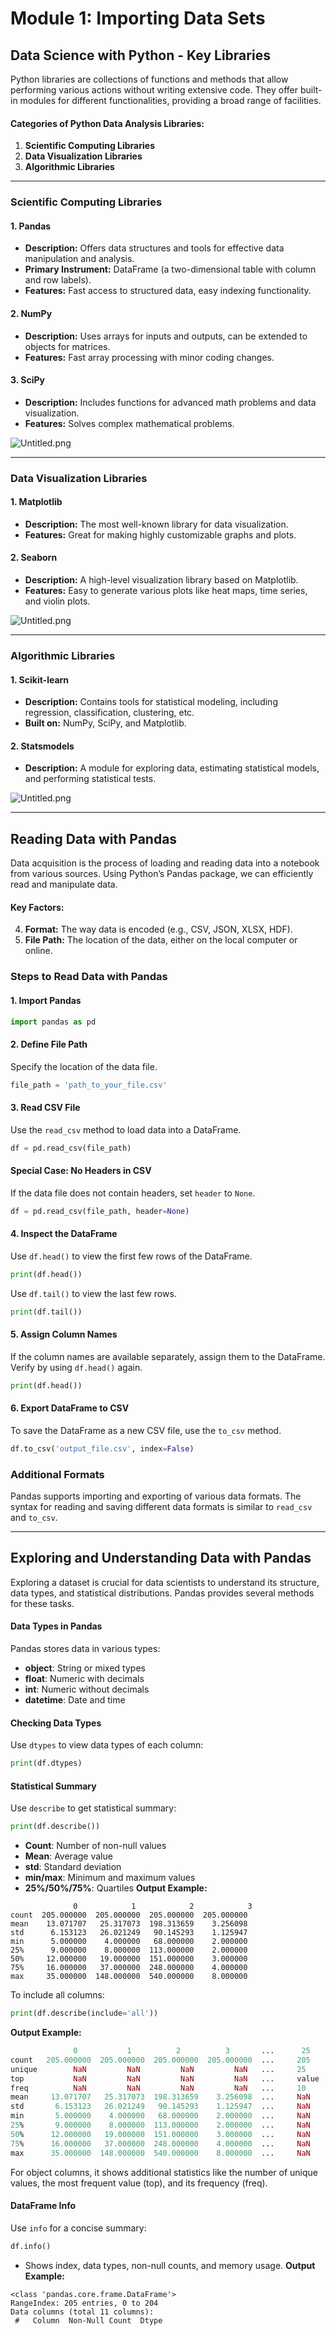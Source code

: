 

# Module 1: Importing Data Sets
## Data Science with Python - Key Libraries
Python libraries are collections of functions and methods that allow performing various actions without writing extensive code. They offer built-in modules for different functionalities, providing a broad range of facilities.
#### Categories of Python Data Analysis Libraries:
1. **Scientific Computing Libraries**
2. **Data Visualization Libraries**
3. **Algorithmic Libraries**

___
### Scientific Computing Libraries
#### 1. **Pandas**
- **Description:** Offers data structures and tools for effective data manipulation and analysis.
- **Primary Instrument:** DataFrame (a two-dimensional table with column and row labels).
- **Features:** Fast access to structured data, easy indexing functionality.
#### 2. **NumPy**
- **Description:** Uses arrays for inputs and outputs, can be extended to objects for matrices.
- **Features:** Fast array processing with minor coding changes.
#### 3. **SciPy**
- **Description:** Includes functions for advanced math problems and data visualization.
- **Features:** Solves complex mathematical problems.

![Untitled.png](https://prod-files-secure.s3.us-west-2.amazonaws.com/03e82b26-cccb-4906-bb56-adabcbdc0655/997ac361-58a8-4f04-bb0f-79fea4baa761/Untitled.png?X-Amz-Algorithm=AWS4-HMAC-SHA256&X-Amz-Content-Sha256=UNSIGNED-PAYLOAD&X-Amz-Credential=ASIAZI2LB466YDKRC2YF%2F20250204%2Fus-west-2%2Fs3%2Faws4_request&X-Amz-Date=20250204T081914Z&X-Amz-Expires=3600&X-Amz-Security-Token=IQoJb3JpZ2luX2VjEBAaCXVzLXdlc3QtMiJIMEYCIQCXM%2FcZFAuBdO1uSJwhdGOFpYus1qWhF0Ftu139f5lf5AIhAJJ%2FyT5ITtEaoadEfLbhrmVt85QgVWm5DI3ylUxm5fc%2BKv8DCCkQABoMNjM3NDIzMTgzODA1IgxuMybJnTpMrN8aDEcq3AOrDdIqaIXX3sYljyVkaSG4dMgE1pSSh319dSKM5pkOhVLsMdaaS0tnv%2F2oALgNGEzlf1w8ITgq2IxEVoGVf8dqAhtvsoWjXR3jJyGwOfyLbEjaAL7zPKc4qv5XcTcOcl%2BkIRrToKA56qy7dpBzrj9IKpnO3YuLdz29YtZ4OUl8RP3j9RNKeWGGDjnC%2BHNGde6%2FU%2FO3oK0HE7zHQRwK1N2wBtUF7kOQns7KbvFjo34bJAVgv1sDHZQnGZCa0O0%2FYdGNQJDLGbceRxOKwiL2UWyIs%2BbiBEJFzwEwbhuQU3TCPlUc6orx%2BirTXn3gMXKuJSctiIx8CUNd5%2B5%2FnVmA1Vf1qlePZidQHKV8j77JKZiH1h3NcbReby8SJQHaMBaGiH3g%2BiqopTbzR4eJ00Ag7dtjuWyRxMRocbzdyL%2FYTx7DiBTGNmC0GcezX6rGmbON9qA%2FaxRjUnmCpO1UyPWJJipuF1x143mKfR3m%2FvaT7qc4QbMGYcpeZT%2FC462yai3ZohgPLaI1vEoGqjPXTNIjlK5l8KEPC00%2BKwAjpQgFVtVHzw7LVsDzjcDNl0G0y11LR3sYWMSaex3%2BMvsrG4tM1%2FhvCfWiXL7jNIpAsiUz6tlSQFJYN4c5fKqLF9HZcTCZkYe9BjqkAQXBlhRg5iKyrF1VzvITQg7FAeuPPuoFFWusTlvvNxb0cXkJg3Nbo8FBvz1HAIb3qE1jbT5NZ00K9AR3L0%2FHT%2F7yXbAD82gnHioZI5EFExvCnaYW86W14pXGsufMs3kk2iFvYD61aYSMb6X81SsPNb52JwIm3EBllkY%2BCBgLsrAb7zqszDspE7n%2Fa0N7RUrLJsPfbucq%2FWDIDz34Kh6bqjtM4ntB&X-Amz-Signature=75dcc353c4277518c3051fbb4726360b89e88cbca9f70fe70429db0ee9806851&X-Amz-SignedHeaders=host&x-id=GetObject)
___
### Data Visualization Libraries
#### 1. **Matplotlib**
- **Description:** The most well-known library for data visualization.
- **Features:** Great for making highly customizable graphs and plots.
#### 2. **Seaborn**
- **Description:** A high-level visualization library based on Matplotlib.
- **Features:** Easy to generate various plots like heat maps, time series, and violin plots.

![Untitled.png](https://prod-files-secure.s3.us-west-2.amazonaws.com/03e82b26-cccb-4906-bb56-adabcbdc0655/733d1e42-5a53-4fd8-90c1-3d85254369a6/Untitled.png?X-Amz-Algorithm=AWS4-HMAC-SHA256&X-Amz-Content-Sha256=UNSIGNED-PAYLOAD&X-Amz-Credential=ASIAZI2LB466ZGVK2YYT%2F20250204%2Fus-west-2%2Fs3%2Faws4_request&X-Amz-Date=20250204T081912Z&X-Amz-Expires=3600&X-Amz-Security-Token=IQoJb3JpZ2luX2VjEBAaCXVzLXdlc3QtMiJHMEUCIQCaIX%2BI8ePhgBMHAR8xZ0KSy1BZj1s1nNfh9qstFO0BmwIgPCQspoetwr0E7VuK5gae%2BKiyB2Nh1EtfP0%2FVVydl12oq%2FwMIKRAAGgw2Mzc0MjMxODM4MDUiDPA4tpJGefZkWfiz6SrcA6VlvOMO2T5lwr9d6B6Bkk8jIuSqP%2BKZ7AL38zrUMvSv%2BAWlLRiytCiCpXg%2FIhWoF09D9yw7tlH%2Bwbc7tmrl%2FCRjx0f7EGohMpG1Bsm3yqMW73hCI1FJUwGP9sCXcxMXMBhPyXsRi4VBWgLg8%2BrpeJA2p4wjWKcUrCNDRA6QOJHzju9WPWjUnXS3W6uwNXX%2FgSG%2Bi5ZbJrlZfYqyi2hkG3p5HWmZSvaeOcE8oP1dZG8DLe1chT%2FR0kFVUOtpB5HE89S9rax6%2FY7MuNobEEzutBDogk0I7ExdHrNcRHxL5m%2FlsDT2XpnwworNE98oHK3e%2FMjat11GBqSDHW3%2BTC0AhatxFJw3n5KdDTiOEEPbMaog72%2B0GseKTWOlYa5%2FfmnFByyfjWWsbbz%2F7lbX1IUIBv1mCLUAfbvkTCThV%2FsiCoTY9IpmvPCC16DQW0c7kSb2G2VI%2BO64aDZqQwC8mm8Zf3nf0tUwhOyZe1bjIuRaWvyMEDFPL0PMYB2IWjaqUrXX3D0c4WcQE0%2B4T0%2BUHmiFdr%2B8nNVhds0sXiyUfBBPUCFMu5q1zfvfj3Crekxctjd7hpfXMVODssRhudMQIc0qe4v%2Bn2tAdew8dg4pp2HBqBQPZiFC80wam09cHl0SMKaRh70GOqUB5Mp%2FX5SukPBqrLI5ztg8ucIIoCOTlIWxpxzJ8dZmBi9XoszrcDV2Cfa1rtShXhyeBAhPd4DeLml7SKgon%2FUNMq4VAjQtF7wBRNUO3BZaX9lJ7mnNKwJ%2FZG%2FOy%2Fvf8m%2Fbq9wdu6pgJourxN5FIPS2Cah9snmS%2FfeNs1MoXanowdy1bQODOVsLlM7EYzYHwoYa5S9Vuw4POS0Uu8lWQb8Af%2FAMdgw7&X-Amz-Signature=0ae227d75742b308c57f3c1c89729d82bd6c97b8d291992729f148258cf18524&X-Amz-SignedHeaders=host&x-id=GetObject)
___
### Algorithmic Libraries
#### 1. **Scikit-learn**
- **Description:** Contains tools for statistical modeling, including regression, classification, clustering, etc.
- **Built on:** NumPy, SciPy, and Matplotlib.
#### 2. **Statsmodels**
- **Description:** A module for exploring data, estimating statistical models, and performing statistical tests.

![Untitled.png](https://prod-files-secure.s3.us-west-2.amazonaws.com/03e82b26-cccb-4906-bb56-adabcbdc0655/c62885f5-417d-4179-834f-d68f8f2bdf39/Untitled.png?X-Amz-Algorithm=AWS4-HMAC-SHA256&X-Amz-Content-Sha256=UNSIGNED-PAYLOAD&X-Amz-Credential=ASIAZI2LB466ZGVK2YYT%2F20250204%2Fus-west-2%2Fs3%2Faws4_request&X-Amz-Date=20250204T081912Z&X-Amz-Expires=3600&X-Amz-Security-Token=IQoJb3JpZ2luX2VjEBAaCXVzLXdlc3QtMiJHMEUCIQCaIX%2BI8ePhgBMHAR8xZ0KSy1BZj1s1nNfh9qstFO0BmwIgPCQspoetwr0E7VuK5gae%2BKiyB2Nh1EtfP0%2FVVydl12oq%2FwMIKRAAGgw2Mzc0MjMxODM4MDUiDPA4tpJGefZkWfiz6SrcA6VlvOMO2T5lwr9d6B6Bkk8jIuSqP%2BKZ7AL38zrUMvSv%2BAWlLRiytCiCpXg%2FIhWoF09D9yw7tlH%2Bwbc7tmrl%2FCRjx0f7EGohMpG1Bsm3yqMW73hCI1FJUwGP9sCXcxMXMBhPyXsRi4VBWgLg8%2BrpeJA2p4wjWKcUrCNDRA6QOJHzju9WPWjUnXS3W6uwNXX%2FgSG%2Bi5ZbJrlZfYqyi2hkG3p5HWmZSvaeOcE8oP1dZG8DLe1chT%2FR0kFVUOtpB5HE89S9rax6%2FY7MuNobEEzutBDogk0I7ExdHrNcRHxL5m%2FlsDT2XpnwworNE98oHK3e%2FMjat11GBqSDHW3%2BTC0AhatxFJw3n5KdDTiOEEPbMaog72%2B0GseKTWOlYa5%2FfmnFByyfjWWsbbz%2F7lbX1IUIBv1mCLUAfbvkTCThV%2FsiCoTY9IpmvPCC16DQW0c7kSb2G2VI%2BO64aDZqQwC8mm8Zf3nf0tUwhOyZe1bjIuRaWvyMEDFPL0PMYB2IWjaqUrXX3D0c4WcQE0%2B4T0%2BUHmiFdr%2B8nNVhds0sXiyUfBBPUCFMu5q1zfvfj3Crekxctjd7hpfXMVODssRhudMQIc0qe4v%2Bn2tAdew8dg4pp2HBqBQPZiFC80wam09cHl0SMKaRh70GOqUB5Mp%2FX5SukPBqrLI5ztg8ucIIoCOTlIWxpxzJ8dZmBi9XoszrcDV2Cfa1rtShXhyeBAhPd4DeLml7SKgon%2FUNMq4VAjQtF7wBRNUO3BZaX9lJ7mnNKwJ%2FZG%2FOy%2Fvf8m%2Fbq9wdu6pgJourxN5FIPS2Cah9snmS%2FfeNs1MoXanowdy1bQODOVsLlM7EYzYHwoYa5S9Vuw4POS0Uu8lWQb8Af%2FAMdgw7&X-Amz-Signature=37c8e722d4eb0d5710305fd7182337c26fc20a9fdf9eea56b1ff314fdc2a79a6&X-Amz-SignedHeaders=host&x-id=GetObject)
___
## Reading Data with Pandas
Data acquisition is the process of loading and reading data into a notebook from various sources. Using Python’s Pandas package, we can efficiently read and manipulate data.
#### Key Factors:
4. **Format:** The way data is encoded (e.g., CSV, JSON, XLSX, HDF).
5. **File Path:** The location of the data, either on the local computer or online.
### Steps to Read Data with Pandas
#### 1. **Import Pandas**
```python
import pandas as pd
```
#### 2. **Define File Path**
Specify the location of the data file.
```python
file_path = 'path_to_your_file.csv'
```
#### 3. **Read CSV File**
Use the `read_csv` method to load data into a DataFrame.
```python
df = pd.read_csv(file_path)
```
#### Special Case: No Headers in CSV
If the data file does not contain headers, set `header` to `None`.
```python
df = pd.read_csv(file_path, header=None)
```
#### 4. **Inspect the DataFrame**
Use `df.head()` to view the first few rows of the DataFrame.
```python
print(df.head())
```
Use `df.tail()` to view the last few rows.
```python
print(df.tail())
```
#### 5. **Assign Column Names**
If the column names are available separately, assign them to the DataFrame.
Verify by using `df.head()` again.
```python
print(df.head())
```
#### 6. **Export DataFrame to CSV**
To save the DataFrame as a new CSV file, use the `to_csv` method.
```python
df.to_csv('output_file.csv', index=False)
```
### Additional Formats
Pandas supports importing and exporting of various data formats. The syntax for reading and saving different data formats is similar to `read_csv` and `to_csv`.
___
## Exploring and Understanding Data with Pandas
Exploring a dataset is crucial for data scientists to understand its structure, data types, and statistical distributions. Pandas provides several methods for these tasks.
#### Data Types in Pandas
Pandas stores data in various types:
- **object**: String or mixed types
- **float**: Numeric with decimals
- **int**: Numeric without decimals
- **datetime**: Date and time
#### Checking Data Types
Use `dtypes` to view data types of each column:
```python
print(df.dtypes)
```
#### Statistical Summary
Use `describe` to get statistical summary:
```python
print(df.describe())
```
- **Count**: Number of non-null values
- **Mean**: Average value
- **std**: Standard deviation
- **min/max**: Minimum and maximum values
- **25%/50%/75%**: Quartiles
**Output Example:**
```plain text
              0            1            2            3
count  205.000000  205.000000  205.000000  205.000000
mean    13.071707   25.317073  198.313659    3.256098
std      6.153123   26.021249   90.145293    1.125947
min      5.000000    4.000000   68.000000    2.000000
25%      9.000000    8.000000  113.000000    2.000000
50%     12.000000   19.000000  151.000000    3.000000
75%     16.000000   37.000000  248.000000    4.000000
max     35.000000  148.000000  540.000000    8.000000
```
To include all columns:
```python
print(df.describe(include='all'))
```
**Output Example:**
```r
              0           1          2          3       ...      25       26       27
count   205.000000  205.000000  205.000000  205.000000  ...     205      205      205
unique        NaN         NaN         NaN         NaN   ...     25       25       25
top           NaN         NaN         NaN         NaN   ...     value    value    value
freq          NaN         NaN         NaN         NaN   ...     10       10       10
mean     13.071707   25.317073  198.313659    3.256098  ...     NaN      NaN      NaN
std       6.153123   26.021249   90.145293    1.125947  ...     NaN      NaN      NaN
min       5.000000    4.000000   68.000000    2.000000  ...     NaN      NaN      NaN
25%       9.000000    8.000000  113.000000    2.000000  ...     NaN      NaN      NaN
50%      12.000000   19.000000  151.000000    3.000000  ...     NaN      NaN      NaN
75%      16.000000   37.000000  248.000000    4.000000  ...     NaN      NaN      NaN
max      35.000000  148.000000  540.000000    8.000000  ...     NaN      NaN      NaN
```
For object columns, it shows additional statistics like the number of unique values, the most frequent value (top), and its frequency (freq).
#### DataFrame Info
Use `info` for a concise summary:
```python
df.info()
```
- Shows index, data types, non-null counts, and memory usage.
**Output Example:**
```less
<class 'pandas.core.frame.DataFrame'>
RangeIndex: 205 entries, 0 to 204
Data columns (total 11 columns):
 #   Column  Non-Null Count  Dtype
